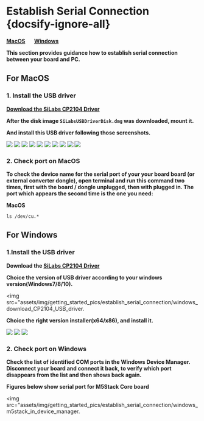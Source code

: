 # Establish Serial Connection {docsify-ignore-all}

**[MacOS](#for-macOS)**&nbsp;&nbsp;&nbsp;&nbsp;&nbsp;&nbsp;**[Windows](#for-windows)**

**This section provides guidance how to establish serial connection between your board and PC.**

## For MacOS

### 1. Install the USB driver

**[Download the SiLabs CP2104 Driver](https://www.silabs.com/documents/public/software/Mac_OSX_VCP_Driver.zip)**

**After the disk image `SiLabsUSBDriverDisk.dmg` was downloaded, mount it.**

**And install this USB driver following those screenshots.**

<img src="assets/img/getting_started_pics/establish_serial_connection/macOS_CP2104_dmg.png">

<img src="assets/img/getting_started_pics/establish_serial_connection/macOS_CP2104_pkg.png">

<img src="assets/img/getting_started_pics/establish_serial_connection/2.png">

<img src="assets/img/getting_started_pics/establish_serial_connection/3.png">

<img src="assets/img/getting_started_pics/establish_serial_connection/4.png">

<img src="assets/img/getting_started_pics/establish_serial_connection/5.png">

<img src="assets/img/getting_started_pics/establish_serial_connection/6.png">

<img src="assets/img/getting_started_pics/establish_serial_connection/7.png">

<img src="assets/img/getting_started_pics/establish_serial_connection/8.png">

<img src="assets/img/getting_started_pics/establish_serial_connection/9.png">

### 2. Check port on MacOS

**To check the device name for the serial port of your your board board (or external converter dongle), open terminal and run this command two times, first with the board / dongle unplugged, then with plugged in. The port which appears the second time is the one you need:**

**MacOS**

    ls /dev/cu.*



## For Windows

### 1.Install the USB driver

**Download the [SiLabs CP2104 Driver](https://www.silabs.com/products/development-tools/software/usb-to-uart-bridge-vcp-drivers)**

**Choice the version of USB driver according to your windows version(Windows7/8/10).**

<img src="assets/img/getting_started_pics/establish_serial_connection/windows_download_CP2104_USB_driver.</figure>

**Choice the right version installer(x64/x86), and install it.**

<img src="assets/img/getting_started_pics/establish_serial_connection/windows_install_usb_driver01.png">

<img src="assets/img/getting_started_pics/establish_serial_connection/windows_install_usb_driver02.png">

<img src="assets/img/getting_started_pics/establish_serial_connection/windows_install_usb_driver03.png">

### 2. Check port on Windows

**Check the list of identified COM ports in the Windows Device Manager. Disconnect your board and connect it back, to verify which port disappears from the list and then shows back again.**

**Figures below show serial port for M5Stack Core board**

<img src="assets/img/getting_started_pics/establish_serial_connection/windows_m5stack_in_device_manager.</figure>
